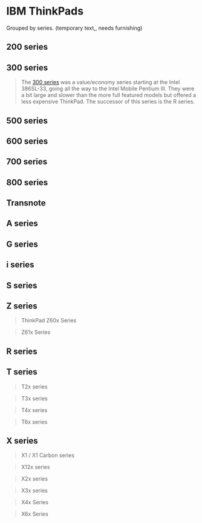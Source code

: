 <!-- TITLE: IBM -->
<!-- SUBTITLE: An index of IBM manufactured ThinkPads -->

# IBM ThinkPads
Grouped by series. (temporary text,, needs furnishing)

## 200 series

## 300 series
> The [300 series](../wiki/think-pads/ibm/300-series)  was a value/economy series starting at the Intel 386SL-33, going all the way to the Intel Mobile Pentium III. They were a bit large and slower than the more full featured models but offered a less expensive ThinkPad. The successor of this series is the R series.

## 500 series

## 600 series

## 700 series

## 800 series

## Transnote

## A series

## G series

## i series

## S series

## Z series

> ThinkPad Z60x Series

> Z61x Series

##  R series

## T series
> T2x series

> T3x series

> T4x series

> T6x series

## X series
> X1 / X1 Carbon series

> X12x series

> X2x series

> X3x series

> X4x Series

> X6x Series